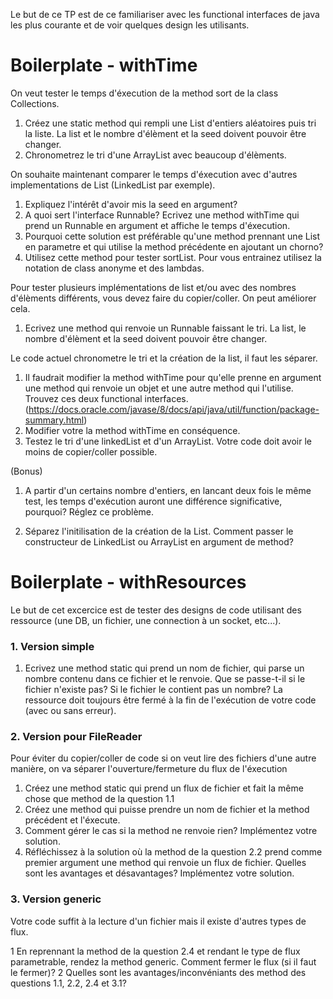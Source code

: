 Le but de ce TP est de ce familiariser avec les functional interfaces de java les plus courante et de voir quelques design les utilisants.

# Boilerplate - withTime

On veut tester le temps d'éxecution de la method sort de la class Collections.

1. Créez une static method qui rempli une List d'entiers aléatoires puis tri la liste. 
La list et le nombre d'élèment et la seed doivent pouvoir être changer.
2. Chronometrez le tri d'une ArrayList avec beaucoup d'élèments.

On souhaite maintenant comparer le temps d'éxecution avec d'autres implementations de List (LinkedList par exemple).

1. Expliquez l'intérêt d'avoir mis la seed en argument?
2. A quoi sert l'interface Runnable? Ecrivez une method withTime qui prend un Runnable en argument et affiche le temps d'éxecution. 
3. Pourquoi cette solution est préférable qu'une method prennant une List en parametre et qui utilise la method précédente en ajoutant un chorno?
4. Utilisez cette method pour tester sortList. Pour vous entrainez utilisez la notation de class anonyme et des lambdas.

Pour tester plusieurs implémentations de list et/ou avec des nombres d'élèments différents, vous devez faire du copier/coller.
On peut améliorer cela.

1. Ecrivez une method qui renvoie un Runnable faissant le tri. 
La list, le nombre d'élèment et la seed doivent pouvoir être changer.

Le code actuel chronometre le tri et la création de la list, il faut les séparer.


1. Il faudrait modifier la method withTime pour qu'elle prenne en argument une method  qui renvoie un objet
et une autre method qui l'utilise. Trouvez ces deux functional interfaces.
(https://docs.oracle.com/javase/8/docs/api/java/util/function/package-summary.html)
2. Modifier votre la method withTime en conséquence. 
3. Testez le tri d'une linkedList et d'un ArrayList. Votre code doit avoir le moins de copier/coller possible.

(Bonus)

1. A partir d'un certains nombre d'entiers, en lancant deux fois le même test, les temps d'exécution auront une différence significative, pourquoi? Réglez ce problème.

2. Séparez l'initilisation de la création de la List. Comment passer le constructeur de LinkedList ou ArrayList en argument de method?

# Boilerplate - withResources

Le but de cet excercice est de tester des designs de code utilisant des ressource (une DB, un fichier, une connection à un socket, etc...).

### 1. Version simple

1. Ecrivez une method static qui prend un nom de fichier, qui parse un nombre contenu dans ce fichier et le renvoie. Que se passe-t-il si le fichier n'existe pas? Si le fichier le contient pas un nombre? La ressource doit toujours être fermé à la fin de l'exécution de votre code (avec ou sans erreur).

### 2. Version pour FileReader 

Pour éviter du copier/coller de code si on veut lire des fichiers d'une autre manière, on va séparer l'ouverture/fermeture du flux de l'éxecution

1. Créez une method static qui prend un flux de fichier et fait la même chose que method de la question 1.1
2. Créez une method qui puisse prendre un nom de fichier et la method précédent et l'éxecute.
3. Comment gérer le cas si la method ne renvoie rien? Implémentez votre solution.
4. Réfléchissez à la solution où la method de la question 2.2 prend comme premier argument une method qui renvoie un flux de fichier.
Quelles sont les avantages et désavantages? Implémentez votre solution.

### 3. Version generic 

Votre code suffit à la lecture d'un fichier mais il existe d'autres types de flux.

1 En reprennant la method de la question 2.4 et rendant le type de flux parametrable, rendez la method generic.
Comment fermer le flux (si il faut le fermer)?
2 Quelles sont les avantages/inconvéniants des method des questions 1.1, 2.2, 2.4 et 3.1?
